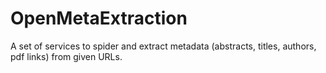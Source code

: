 # OpenMetaExtraction

A set of services to spider and extract metadata (abstracts, titles, authors, pdf links) from given URLs.
